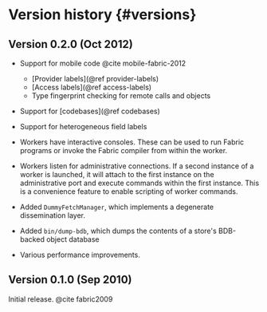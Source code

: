 Version history {#versions}
===============

Version 0.2.0 (Oct 2012)
-------------
* Support for mobile code @cite mobile-fabric-2012
  * [Provider labels](@ref provider-labels)
  * [Access labels](@ref access-labels)
  * Type fingerprint checking for remote calls and objects

* Support for [codebases](@ref codebases)

* Support for heterogeneous field labels

* Workers have interactive consoles. These can be used to run Fabric
  programs or invoke the Fabric compiler from within the worker.

* Workers listen for administrative connections. If a second
  instance of a worker is launched, it will attach to the first instance
  on the administrative port and execute commands within the first
  instance. This is a convenience feature to enable scripting of worker
  commands.

* Added `DummyFetchManager`, which implements a degenerate dissemination
  layer.

* Added `bin/dump-bdb`, which dumps the contents of a store's BDB-backed
  object database

* Various performance improvements.


Version 0.1.0 (Sep 2010)
-------------
Initial release. @cite fabric2009
